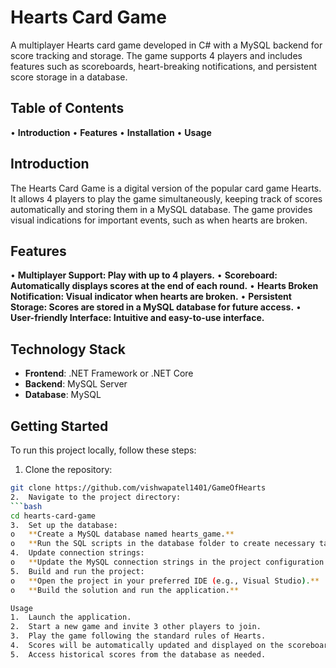 # Hearts Card Game

A multiplayer Hearts card game developed in C# with a MySQL backend for score tracking and storage. The game supports 4 players and includes features such as scoreboards, heart-breaking notifications, and persistent score storage in a database.

## Table of Contents
•  **Introduction**
•	**Features**
•	**Installation**
•	**Usage**

## Introduction
The Hearts Card Game is a digital version of the popular card game Hearts. It allows 4 players to play the game simultaneously, keeping track of scores automatically and storing them in a MySQL database. The game provides visual indications for important events, such as when hearts are broken.

## Features
•	**Multiplayer Support: Play with up to 4 players.**
•	**Scoreboard: Automatically displays scores at the end of each round.**
•	**Hearts Broken Notification: Visual indicator when hearts are broken.**
•	**Persistent Storage: Scores are stored in a MySQL database for future access.**
•	**User-friendly Interface: Intuitive and easy-to-use interface.**

## Technology Stack

- **Frontend**: .NET Framework or .NET Core
- **Backend**: MySQL Server
- **Database**: MySQL

## Getting Started
To run this project locally, follow these steps:

1.	Clone the repository:
```bash
git clone https://github.com/vishwapatel1401/GameOfHearts
2.	Navigate to the project directory:
```bash
cd hearts-card-game
3.	Set up the database:
o	**Create a MySQL database named hearts_game.**
o	**Run the SQL scripts in the database folder to create necessary tables.**
4.	Update connection strings:
o	**Update the MySQL connection strings in the project configuration file with your database credentials.**
5.	Build and run the project:
o	**Open the project in your preferred IDE (e.g., Visual Studio).**
o	**Build the solution and run the application.**

Usage
1.	Launch the application.
2.	Start a new game and invite 3 other players to join.
3.	Play the game following the standard rules of Hearts.
4.	Scores will be automatically updated and displayed on the scoreboard at the end of each round.
5.	Access historical scores from the database as needed.





